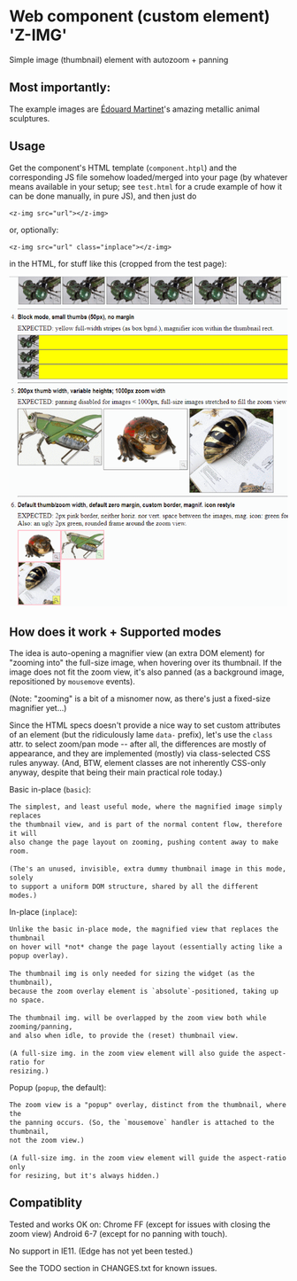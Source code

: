 Web component (custom element) 'Z-IMG'
======================================

Simple image (thumbnail) element with autozoom + panning


Most importantly:
-----------------

The example images are [Édouard Martinet](http://www.edouardmartinet.fr/)'s amazing metallic animal sculptures.


Usage
-----

Get the component's HTML template (`component.htpl`) and the corresponding JS file
somehow loaded/merged into your page (by whatever means available in your setup;
see `test.html` for a crude example of how it can be done manually, in pure JS),
and then just do

    <z-img src="url"></z-img>

or, optionally:

    <z-img src="url" class="inplace"></z-img>

in the HTML, for stuff like this (cropped from the test page):

  ![screenshot](https://github.com/lunakid/html-zimg/blob/master/img/screenshot.gif)


How does it work + Supported modes
----------------------------------

The idea is auto-opening a magnifier view (an extra DOM element) for "zooming into"
the full-size image, when hovering over its thumbnail. If the image does not fit the
zoom view, it's also panned (as a background image, repositioned by `mousemove`
events).

(Note: "zooming" is a bit of a misnomer now, as there's just a fixed-size magnifier
yet...)

Since the HTML specs doesn't provide a nice way to set custom attributes of an
element (but the ridiculously lame `data-` prefix), let's use the `class` attr.
to select zoom/pan mode -- after all, the differences are mostly of appearance,
and they are implemented (mostly) via class-selected CSS rules anyway. (And, BTW,
element classes are not inherently CSS-only anyway, despite that being their main
practical role today.)

Basic in-place (`basic`):

	The simplest, and least useful mode, where the magnified image simply replaces
	the thumbnail view, and is part of the normal content flow, therefore it will
	also change the page layout on zooming, pushing content away to make room.

	(The's an unused, invisible, extra dummy thumbnail image in this mode, solely
	to support a uniform DOM structure, shared by all the different modes.)
	

In-place (`inplace`):

	Unlike the basic in-place mode, the magnified view that replaces the thumbnail
	on hover will *not* change the page layout (essentially acting like a popup overlay).

	The thumbnail img is only needed for sizing the widget (as the thumbnail),
	because the zoom overlay element is `absolute`-positioned, taking up no space.
	
	The thumbnail img. will be overlapped by the zoom view both while zooming/panning,
	and also when idle, to provide the (reset) thumbnail view.
	
	(A full-size img. in the zoom view element will also guide the aspect-ratio for
	resizing.)

Popup (`popup`, the default):

	The zoom view is a "popup" overlay, distinct from the thumbnail, where the
	the panning occurs. (So, the `mousemove` handler is attached to the thumbnail,
	not the zoom view.)

	(A full-size img. in the zoom view element will guide the aspect-ratio only
	for resizing, but it's always hidden.)


Compatiblity
------------

Tested and works OK on:
	Chrome
	FF (except for issues with closing the zoom view)
	Android 6-7 (except for no panning with touch).

No support in IE11. (Edge has not yet been tested.)
 
See the TODO section in CHANGES.txt for known issues.
